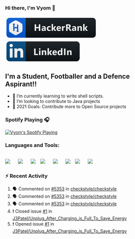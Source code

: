 ### Hi there, I'm Vyom 👋

<a href="https://www.hackerrank.com/VyomYadav">
    <img src="https://github.com/MikeCodesDotNET/ColoredBadges/blob/master/svg/dev/services/hackerrank.svg" alt="hackerrank" style="vertical-align:top; margin:6px 4px">
</a> 
<a href="https://www.linkedin.com/in/vyom-yadav-66a97918b/">
    <img src="https://github.com/MikeCodesDotNET/ColoredBadges/blob/master/svg/social/linkedin.svg" alt="gitter" style="vertical-align:top; margin:6px 4px">
</a>  

## I'm a Student, Footballer and a Defence Aspirant!!

- 🌱 I’m currently learning to write shell scripts.
- 👯 I’m looking to contribute to Java projects
- 🥅 2021 Goals: Contribute more to Open Source projects

### Spotify Playing 🎧

[<img src="https://novatorem-git-master-vyom-yadav.vercel.app/api/spotify" alt="Vyom's Spotify Playing" width="350" />](https://open.spotify.com/user/312oauov5ttlvf6hg6yygyiz3m4m)


### Languages and Tools:

<img src="https://qph.fs.quoracdn.net/main-qimg-48b7a3d8958565e7aa3ad4dbf2312770.webp" height="30"> &nbsp; &nbsp;  <img src="https://www.techbaz.org/Course/img/c-logo.png" height="30"> &nbsp; &nbsp;  <img src="https://image.flaticon.com/icons/png/512/25/25231.png" height="30"> &nbsp; <img src="https://resources.jetbrains.com/storage/products/intellij-idea/img/meta/intellij-idea_logo_300x300.png" height="30"> &nbsp; &nbsp; <img src="https://www.tinkercad.com/favicon.ico" height="30"> &nbsp; &nbsp;  <img src="https://upload.wikimedia.org/wikipedia/commons/thumb/e/e0/Git-logo.svg/1280px-Git-logo.svg.png" height="25">&nbsp; &nbsp;<img src="https://upload.wikimedia.org/wikipedia/commons/thumb/c/c3/Python-logo-notext.svg/1200px-Python-logo-notext.svg.png" height="25"> &nbsp; &nbsp; <img src="https://www.djangoproject.com/m/img/logos/django-logo-negative.png" height="25">
---

### :zap: Recent Activity

<!--START_SECTION:activity-->
1. 🗣 Commented on [#5353](https://github.com/checkstyle/checkstyle/issues/5353) in [checkstyle/checkstyle](https://github.com/checkstyle/checkstyle)
2. 🗣 Commented on [#5353](https://github.com/checkstyle/checkstyle/issues/5353) in [checkstyle/checkstyle](https://github.com/checkstyle/checkstyle)
3. 🗣 Commented on [#5353](https://github.com/checkstyle/checkstyle/issues/5353) in [checkstyle/checkstyle](https://github.com/checkstyle/checkstyle)
4. ❗️ Closed issue [#1](https://github.com/J3Patel/Unplug_After_Charging_is_Full_To_Save_Energy/issues/1) in [J3Patel/Unplug_After_Charging_is_Full_To_Save_Energy](https://github.com/J3Patel/Unplug_After_Charging_is_Full_To_Save_Energy)
5. ❗️ Opened issue [#1](https://github.com/J3Patel/Unplug_After_Charging_is_Full_To_Save_Energy/issues/1) in [J3Patel/Unplug_After_Charging_is_Full_To_Save_Energy](https://github.com/J3Patel/Unplug_After_Charging_is_Full_To_Save_Energy)
<!--END_SECTION:activity-->





